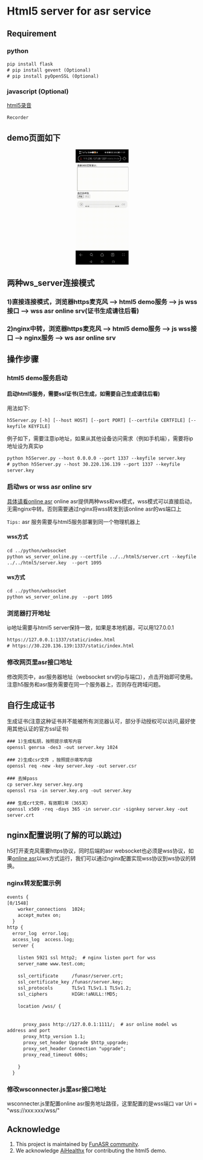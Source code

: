 # Html5 server for asr service

## Requirement
### python
```shell
pip install flask
# pip install gevent (Optional)
# pip install pyOpenSSL (Optional)
```

### javascript (Optional)
[html5录音](https://github.com/xiangyuecn/Recorder)
```shell
Recorder 
```

## demo页面如下
<div align="center"><img src="./demo.gif" width="140"/> </div>

## 两种ws_server连接模式
### 1)直接连接模式，浏览器https麦克风 --> html5 demo服务 --> js wss接口 --> wss asr online srv(证书生成请往后看)

### 2)nginx中转，浏览器https麦克风 --> html5 demo服务 --> js wss接口 --> nginx服务 --> ws asr online srv

## 操作步骤
### html5 demo服务启动
#### 启动html5服务，需要ssl证书(已生成，如需要自己生成请往后看)
用法如下:
```shell
h5Server.py [-h] [--host HOST] [--port PORT] [--certfile CERTFILE] [--keyfile KEYFILE]             
```
例子如下，需要注意ip地址，如果从其他设备访问需求（例如手机端），需要将ip地址设为真实ip 
```shell
python h5Server.py --host 0.0.0.0 --port 1337 --keyfile server.key
# python h5Server.py --host 30.220.136.139 --port 1337 --keyfile server.key
```
### 启动ws or wss asr online srv
[具体请看online asr](../python/websocket)
online asr提供两种wss和ws模式，wss模式可以直接启动，无需nginx中转。否则需要通过nginx将wss转发到该online asr的ws端口上

`Tips:` asr 服务需要与html5服务部署到同一个物理机器上
#### wss方式
```shell
cd ../python/websocket
python ws_server_online.py --certfile ../../html5/server.crt --keyfile ../../html5/server.key  --port 1095
```
#### ws方式
```shell
cd ../python/websocket
python ws_server_online.py  --port 1095
```

### 浏览器打开地址
ip地址需要与html5 server保持一致，如果是本地机器，可以用127.0.0.1
```shell
https://127.0.0.1:1337/static/index.html
# https://30.220.136.139:1337/static/index.html
```

### 修改网页里asr接口地址
修改网页中，asr服务器地址（websocket srv的ip与端口），点击开始即可使用。注意h5服务和asr服务需要在同一个服务器上，否则存在跨域问题。


## 自行生成证书
生成证书(注意这种证书并不能被所有浏览器认可，部分手动授权可以访问,最好使用其他认证的官方ssl证书)

```shell
### 1)生成私钥，按照提示填写内容
openssl genrsa -des3 -out server.key 1024
 
### 2)生成csr文件 ，按照提示填写内容
openssl req -new -key server.key -out server.csr
 
### 去掉pass
cp server.key server.key.org 
openssl rsa -in server.key.org -out server.key
 
### 生成crt文件，有效期1年（365天）
openssl x509 -req -days 365 -in server.csr -signkey server.key -out server.crt
```

## nginx配置说明(了解的可以跳过)
h5打开麦克风需要https协议，同时后端的asr websocket也必须是wss协议，如果[online asr](https://github.com/alibaba-damo-academy/FunASR/tree/main/funasr/runtime/python/websocket)以ws方式运行，我们可以通过nginx配置实现wss协议到ws协议的转换。

### nginx转发配置示例
```shell
events {                                                                                                            [0/1548]
    worker_connections  1024;
    accept_mutex on;
  }
http {
  error_log  error.log;
  access_log  access.log;
  server {

    listen 5921 ssl http2;  # nginx listen port for wss
    server_name www.test.com;

    ssl_certificate     /funasr/server.crt;
    ssl_certificate_key /funasr/server.key;
    ssl_protocols       TLSv1 TLSv1.1 TLSv1.2;
    ssl_ciphers         HIGH:!aNULL:!MD5;

    location /wss/ {


      proxy_pass http://127.0.0.1:1111/;  # asr online model ws address and port
      proxy_http_version 1.1;
      proxy_set_header Upgrade $http_upgrade;
      proxy_set_header Connection "upgrade";
      proxy_read_timeout 600s;

    }
  }
```
### 修改wsconnecter.js里asr接口地址
wsconnecter.js里配置online asr服务地址路径，这里配置的是wss端口
var Uri = "wss://xxx:xxx/wss/" 
## Acknowledge
1. This project is maintained by [FunASR community](https://github.com/alibaba-damo-academy/FunASR).
2. We acknowledge [AiHealthx](http://www.aihealthx.com/) for contributing the html5 demo.